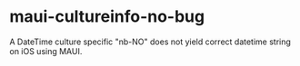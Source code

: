 # maui-cultureinfo-no-bug
A DateTime culture specific "nb-NO" does not yield correct datetime string on iOS using MAUI.
